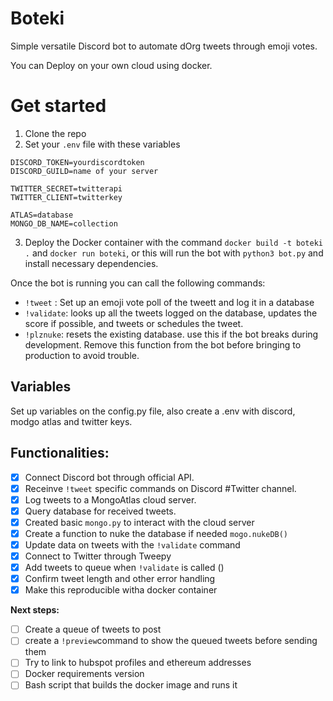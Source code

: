 # Boteki
Simple versatile Discord bot to automate dOrg tweets through emoji votes.

You can Deploy on your own cloud using docker.

# Get started

1. Clone the repo 
2. Set your `.env` file with these variables
```
DISCORD_TOKEN=yourdiscordtoken
DISCORD_GUILD=name of your server

TWITTER_SECRET=twitterapi
TWITTER_CLIENT=twitterkey

ATLAS=database
MONGO_DB_NAME=collection  
```
3. Deploy the Docker container with the command `docker build -t boteki .` and `docker run boteki`, or  this will run the bot with `python3 bot.py` and install necessary dependencies.

Once the bot is running you can call the following commands:
 - `!tweet` : Set up an emoji vote poll of the tweett and log it in a database
 - `!validate`: looks up all the tweets logged on the database, updates the score if possible, and tweets or schedules the tweet.
 - `!plznuke`: resets the existing database. use this if the bot breaks during development. Remove this function from the bot before bringing to production to avoid trouble.
  
## Variables
Set up variables on the config.py file, also create a .env with discord, modgo atlas and twitter keys.

## Functionalities:

- [x] Connect Discord bot through official API.
- [x] Receinve `!tweet` specific commands on Discord #Twitter channel.
- [x] Log tweets to a MongoAtlas cloud server. 
- [x] Query database for received tweets.
- [x] Created basic `mongo.py` to interact with the cloud server
- [x] Create a function to nuke the database if needed `mogo.nukeDB()`
- [x] Update data on tweets with the `!validate` command
- [x] Connect to Twitter through Tweepy
- [x] Add tweets to queue when `!validate` is called () 
- [x] Confirm tweet length and other error handling
- [x] Make this reproducible witha docker container

**Next steps:**
- [ ] Create a queue of tweets to post
- [ ] create a `!preview`command to show the queued tweets before sending them
- [ ] Try to link to hubspot profiles and ethereum addresses
- [ ] Docker requirements version 
- [ ] Bash script that builds the docker image and runs it